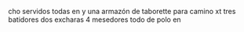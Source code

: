 cho servidos todas en
y una armazón de taborette para camino
xt tres batidores dos excharas 4 mesedores todo
de polo en